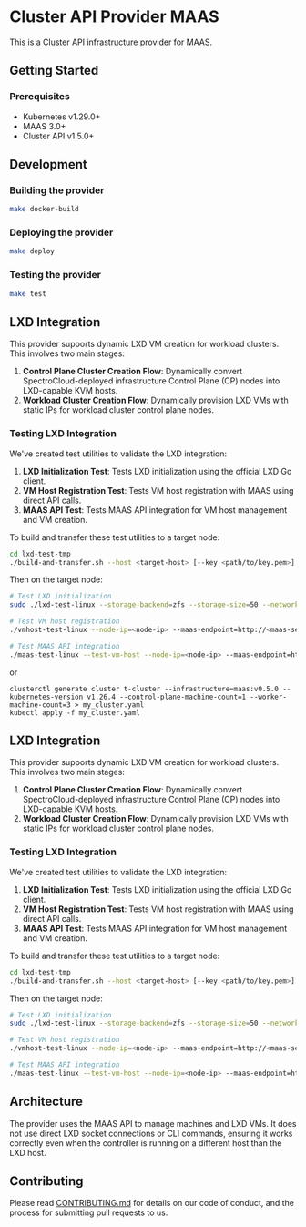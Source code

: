 # Cluster API Provider MAAS

This is a Cluster API infrastructure provider for MAAS.

## Getting Started

### Prerequisites

- Kubernetes v1.29.0+
- MAAS 3.0+
- Cluster API v1.5.0+

## Development

### Building the provider

```bash
make docker-build
```

### Deploying the provider

```bash
make deploy
```

### Testing the provider

```bash
make test
```

## LXD Integration

This provider supports dynamic LXD VM creation for workload clusters. This involves two main stages:

1. **Control Plane Cluster Creation Flow**: Dynamically convert SpectroCloud-deployed infrastructure Control Plane (CP) nodes into LXD-capable KVM hosts.
2. **Workload Cluster Creation Flow**: Dynamically provision LXD VMs with static IPs for workload cluster control plane nodes.

### Testing LXD Integration

We've created test utilities to validate the LXD integration:

1. **LXD Initialization Test**: Tests LXD initialization using the official LXD Go client.
2. **VM Host Registration Test**: Tests VM host registration with MAAS using direct API calls.
3. **MAAS API Test**: Tests MAAS API integration for VM host management and VM creation.

To build and transfer these test utilities to a target node:

```bash
cd lxd-test-tmp
./build-and-transfer.sh --host <target-host> [--key <path/to/key.pem>] [--user <username>]
```

Then on the target node:

```bash
# Test LXD initialization
sudo ./lxd-test-linux --storage-backend=zfs --storage-size=50 --network-bridge=br0

# Test VM host registration
./vmhost-test-linux --node-ip=<node-ip> --maas-endpoint=http://<maas-server>:5240/MAAS --maas-api-key="YOUR_MAAS_API_KEY" --zone=default --resource-pool=default

# Test MAAS API integration
./maas-test-linux --test-vm-host --node-ip=<node-ip> --maas-endpoint=http://<maas-server>:5240/MAAS --maas-api-key="YOUR_MAAS_API_KEY" --zone=default --resource-pool=default
```

or
```shell
clusterctl generate cluster t-cluster --infrastructure=maas:v0.5.0 --kubernetes-version v1.26.4 --control-plane-machine-count=1 --worker-machine-count=3 > my_cluster.yaml
kubectl apply -f my_cluster.yaml
```

## LXD Integration

This provider supports dynamic LXD VM creation for workload clusters. This involves two main stages:

1. **Control Plane Cluster Creation Flow**: Dynamically convert SpectroCloud-deployed infrastructure Control Plane (CP) nodes into LXD-capable KVM hosts.
2. **Workload Cluster Creation Flow**: Dynamically provision LXD VMs with static IPs for workload cluster control plane nodes.

### Testing LXD Integration

We've created test utilities to validate the LXD integration:

1. **LXD Initialization Test**: Tests LXD initialization using the official LXD Go client.
2. **VM Host Registration Test**: Tests VM host registration with MAAS using direct API calls.
3. **MAAS API Test**: Tests MAAS API integration for VM host management and VM creation.

To build and transfer these test utilities to a target node:

```bash
cd lxd-test-tmp
./build-and-transfer.sh --host <target-host> [--key <path/to/key.pem>] [--user <username>]
```

Then on the target node:

```bash
# Test LXD initialization
sudo ./lxd-test-linux --storage-backend=zfs --storage-size=50 --network-bridge=br0

# Test VM host registration
./vmhost-test-linux --node-ip=<node-ip> --maas-endpoint=http://<maas-server>:5240/MAAS --maas-api-key="YOUR_MAAS_API_KEY" --zone=default --resource-pool=default

# Test MAAS API integration
./maas-test-linux --test-vm-host --node-ip=<node-ip> --maas-endpoint=http://<maas-server>:5240/MAAS --maas-api-key="YOUR_MAAS_API_KEY" --zone=default --resource-pool=default
```

## Architecture

The provider uses the MAAS API to manage machines and LXD VMs. It does not use direct LXD socket connections or CLI commands, ensuring it works correctly even when the controller is running on a different host than the LXD host.

## Contributing

Please read [CONTRIBUTING.md](CONTRIBUTING.md) for details on our code of conduct, and the process for submitting pull requests to us.
